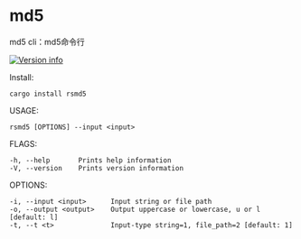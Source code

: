 # md5
md5 cli：md5命令行

[![Version info](https://img.shields.io/crates/v/rsmd5.svg)](https://crates.io/crates/rsmd5)

Install:

    cargo install rsmd5

USAGE:

    rsmd5 [OPTIONS] --input <input>

FLAGS:

    -h, --help       Prints help information
    -V, --version    Prints version information

OPTIONS:

    -i, --input <input>      Input string or file path
    -o, --output <output>    Output uppercase or lowercase, u or l [default: l]
    -t, --t <t>              Input-type string=1, file_path=2 [default: 1]
